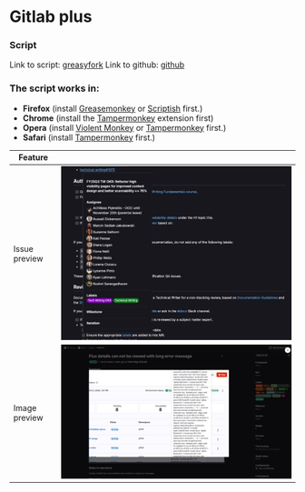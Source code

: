 # Gitlab plus

### Script

Link to script: [greasyfork](https://greasyfork.org/pl/scripts/...)
Link to github: [github](https://github.com/anwaro/gitlab-plus)

### The script works in:

- **Firefox** (install [Greasemonkey](https://addons.mozilla.org/pl/firefox/addon/greasemonkey/)
  or [Scriptish](https://addons.mozilla.org/pl/firefox/addon/scriptish/) first.)
- **Chrome** (install
  the [Tampermonkey](https://chrome.google.com/webstore/detail/tampermonkey/dhdgffkkebhmkfjojejmpbldmpobfkfo) extension
  first)
- **Opera** (install [Violent Monkey](https://addons.opera.com/en/extensions/details/violent-monkey/)
  or [Tampermonkey](https://addons.opera.com/pl/extensions/details/tampermonkey-beta/?display=en) first.)
- **Safari** (install [Tampermonkey](https://tampermonkey.net/) first.)

| Feature       |                                                                                                |
|---------------|------------------------------------------------------------------------------------------------|
| Issue preview | ![Preview](https://raw.githubusercontent.com/anwaro/gitlab-plus/main/assets/issue-preview.png) |
| Image preview | ![Preview](https://raw.githubusercontent.com/anwaro/gitlab-plus/main/assets/image-preview.png) |

